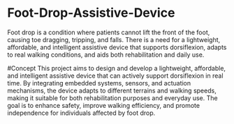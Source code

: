 # Foot-Drop-Assistive-Device
Foot drop is a condition where patients cannot lift the front of the foot, causing toe dragging, tripping, and falls. There is a need for a lightweight, affordable, and intelligent assistive device that supports dorsiflexion, adapts to real walking conditions, and aids both rehabilitation and daily use.

#Concept
This project aims to design and develop a lightweight, affordable, and intelligent assistive device that can actively support dorsiflexion in real time. By integrating embedded systems, sensors, and actuation mechanisms, the device adapts to different terrains and walking speeds, making it suitable for both rehabilitation purposes and everyday use. The goal is to enhance safety, improve walking efficiency, and promote independence for individuals affected by foot drop.
